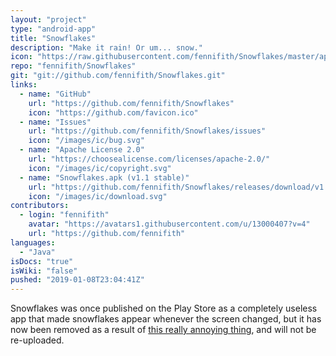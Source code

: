 ```yaml
---
layout: "project"
type: "android-app"
title: "Snowflakes"
description: "Make it rain! Or um... snow."
icon: "https://raw.githubusercontent.com/fennifith/Snowflakes/master/app/src/main/res/mipmap-xxxhdpi/ic_launcher.png"
repo: "fennifith/Snowflakes"
git: "git://github.com/fennifith/Snowflakes.git"
links: 
  - name: "GitHub"
    url: "https://github.com/fennifith/Snowflakes"
    icon: "https://github.com/favicon.ico"
  - name: "Issues"
    url: "https://github.com/fennifith/Snowflakes/issues"
    icon: "/images/ic/bug.svg"
  - name: "Apache License 2.0"
    url: "https://choosealicense.com/licenses/apache-2.0/"
    icon: "/images/ic/copyright.svg"
  - name: "Snowflakes.apk (v1.1 stable)"
    url: "https://github.com/fennifith/Snowflakes/releases/download/v1.1/Snowflakes.apk"
    icon: "/images/ic/download.svg"
contributors: 
  - login: "fennifith"
    avatar: "https://avatars1.githubusercontent.com/u/13000407?v=4"
    url: "https://github.com/fennifith"
languages: 
  - "Java"
isDocs: "true"
isWiki: "false"
pushed: "2019-01-08T23:04:41Z"
---
```


Snowflakes was once published on the Play Store as a completely useless app that made snowflakes appear whenever the screen changed, but it has now been removed as a result of [this really annoying thing](https://www.reddit.com/r/Android/comments/7c4go5/is_google_play_really_going_to_suspend_all_apps/), and will not be re-uploaded.
